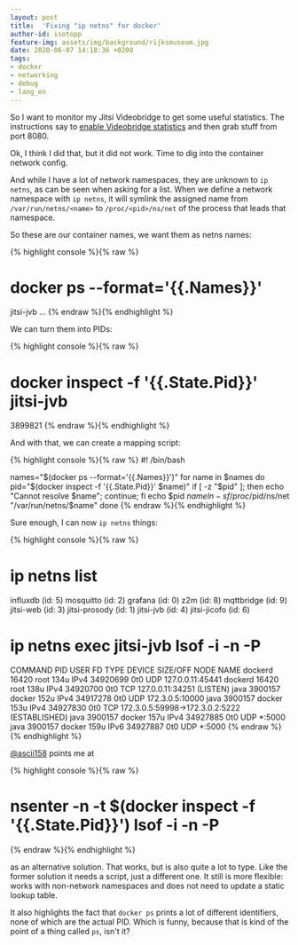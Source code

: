 ```yaml
---
layout: post
title:  'Fixing "ip netns" for docker'
author-id: isotopp
feature-img: assets/img/background/rijksmuseum.jpg
date: 2020-06-07 14:18:36 +0200
tags:
- docker
- networking
- debug
- lang_en
---
```

So I want to monitor my Jitsi Videobridge to get some useful statistics. The instructions say to [enable Videobridge statistics](https://github.com/jitsi/jitsi-videobridge/blob/master/doc/statistics.md) and then grab stuff from port 8080.

Ok, I think I did that, but it did not work. Time to dig into the container network config.

And while I have a lot of network namespaces, they are unknown to `ip netns`, as can be seen when asking for a list. When we define a network namespace with `ip netns`, it will symlink the assigned name from `/var/run/netns/<name>` to `/proc/<pid>/ns/net` of the process that leads that namespace.

So these are our container names, we want them as netns names:

{% highlight console %}{% raw %}
# docker ps --format='{{.Names}}'
jitsi-jvb
...
{% endraw %}{% endhighlight %}

We can turn them into PIDs:

{% highlight console %}{% raw %}
# docker inspect -f '{{.State.Pid}}' jitsi-jvb
3899821
{% endraw %}{% endhighlight %}

And with that, we can create a mapping script:

{% highlight console %}{% raw %}
#! /bin/bash

names="$(docker ps --format='{{.Names}}')"
for name in $names
do
  pid="$(docker inspect -f '{{.State.Pid}}' $name)"
  if [ -z "$pid" ]; then echo "Cannot resolve $name"; continue; fi
  echo $pid $name
  ln -sf /proc/$pid/ns/net "/var/run/netns/$name"
done
{% endraw %}{% endhighlight %}


Sure enough, I can now `ip netns` things:

{% highlight console %}{% raw %}
# ip netns list
influxdb (id: 5)
mosquitto (id: 2)
grafana (id: 0)
z2m (id: 8)
mqttbridge (id: 9)
jitsi-web (id: 3)
jitsi-prosody (id: 1)
jitsi-jvb (id: 4)
jitsi-jicofo (id: 6)
# ip netns exec jitsi-jvb lsof -i -n -P
COMMAND     PID   USER   FD   TYPE   DEVICE SIZE/OFF NODE NAME
dockerd   16420   root  134u  IPv4 34920699      0t0  UDP 127.0.0.11:45441
dockerd   16420   root  138u  IPv4 34920700      0t0  TCP 127.0.0.11:34251 (LISTEN)
java    3900157 docker  152u  IPv4 34917278      0t0  UDP 172.3.0.5:10000
java    3900157 docker  153u  IPv4 34927830      0t0  TCP 172.3.0.5:59998->172.3.0.2:5222 (ESTABLISHED)
java    3900157 docker  157u  IPv4 34927885      0t0  UDP *:5000
java    3900157 docker  159u  IPv6 34927887      0t0  UDP *:5000
{% endraw %}{% endhighlight %}

[@ascii158](https://twitter.com/ascii158/status/1269868957458186240) points me at

{% highlight console %}{% raw %}
# nsenter -n -t $(docker inspect <containername> -f '{{.State.Pid}}') lsof -i -n -P
{% endraw %}{% endhighlight %}

as an alternative solution. That works, but is also quite a lot to type. Like the former solution it needs a script, just a different one. It still is more flexible: works with non-network namespaces and does not need to update a static lookup table.

It also highlights the fact that `docker ps` prints a lot of different identifiers, none of which are the actual PID. Which is funny, because that is kind of the point of a thing called `ps`, isn't it?